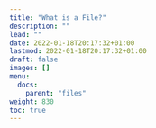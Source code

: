 ```yaml
---
title: "What is a File?"
description: ""
lead: ""
date: 2022-01-18T20:17:32+01:00
lastmod: 2022-01-18T20:17:32+01:00
draft: false
images: []
menu:
  docs:
    parent: "files"
weight: 830
toc: true
---
```

